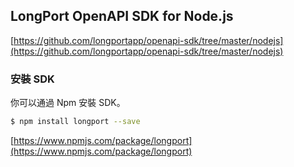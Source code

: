 ## LongPort OpenAPI SDK for Node.js

[https://github.com/longportapp/openapi-sdk/tree/master/nodejs](https://github.com/longportapp/openapi-sdk/tree/master/nodejs)

### 安裝 SDK

你可以通過 Npm 安裝 SDK。

```bash
$ npm install longport --save
```

[https://www.npmjs.com/package/longport](https://www.npmjs.com/package/longport)
